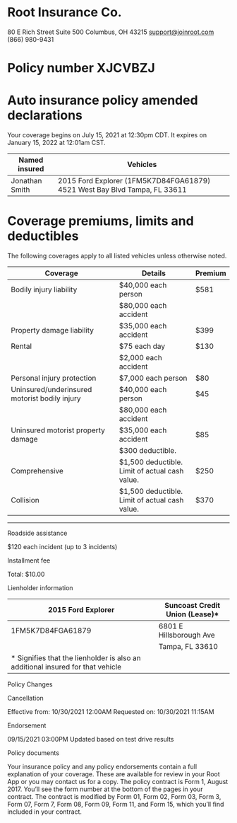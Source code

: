 # Root Insurance Co.

80 E Rich Street
Suite 500
Columbus, OH 43215
support@joinroot.com
(866) 980-9431

# Policy number XJCVBZJ

# Auto insurance policy amended declarations

Your coverage begins on July 15, 2021 at 12:30pm CDT. It expires on January 15, 2022 at 12:01am CST.

|Named insured|Vehicles|
|---|---|
|Jonathan Smith|2015 Ford Explorer (1FM5K7D84FGA61879) 4521 West Bay Blvd Tampa, FL 33611|

# Coverage premiums, limits and deductibles

The following coverages apply to all listed vehicles unless otherwise noted.

|Coverage|Details|Premium|
|---|---|---|
|Bodily injury liability|$40,000 each person|$581|
| |$80,000 each accident| |
|Property damage liability|$35,000 each accident|$399|
|Rental|$75 each day|$130|
| |$2,000 each accident| |
|Personal injury protection|$7,000 each person|$80|
|Uninsured/underinsured motorist bodily injury|$40,000 each person|$45|
| |$80,000 each accident| |
|Uninsured motorist property damage|$35,000 each accident|$85|
| |$300 deductible.| |
|Comprehensive|$1,500 deductible. Limit of actual cash value.|$250|
|Collision|$1,500 deductible. Limit of actual cash value.|$370|
---
Roadside assistance

$120 each incident (up to 3 incidents)

Installment fee

Total: $10.00

Lienholder information

|2015 Ford Explorer|Suncoast Credit Union (Lease)*|
|---|---|
|1FM5K7D84FGA61879|6801 E Hillsborough Ave|
| |Tampa, FL 33610|
|* Signifies that the lienholder is also an additional insured for that vehicle| |

Policy Changes

Cancellation

Effective from: 10/30/2021 12:00AM
Requested on: 10/30/2021 11:15AM

Endorsement

09/15/2021 03:00PM
Updated based on test drive results

Policy documents

Your insurance policy and any policy endorsements contain a full explanation of your coverage. These are available for review in your Root App or you may contact us for a copy. The policy contract is Form 1, August 2017. You’ll see the form number at the bottom of the pages in your contract. The contract is modified by Form 01, Form 02, Form 03, Form 3, Form 07, Form 7, Form 08, Form 09, Form 11, and Form 15, which you’ll find included in your contract.
